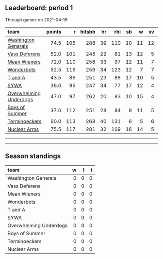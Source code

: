 

## Leaderboard: period 1

Through games on 2021-04-19


|team                                              | points|   r| hitsbb| hr| rbi| sb|  w| sv|  so|      era|      whip|
|:-------------------------------------------------|------:|---:|------:|--:|---:|--:|--:|--:|---:|--------:|---------:|
|[Washington Generals](./washingtongenerals)       |   74.5| 106|    288| 39| 110| 10| 11| 12| 202| 2.865108| 1.0575540|
|[Vass Deferens](./vassdeferens)                   |   52.0| 101|    248| 22|  81| 13| 12|  5| 196| 3.170984| 1.0518135|
|[Mean Wieners](./meanwieners)                     |   72.0| 110|    258| 33|  97| 12| 11|  7| 213| 2.761364| 0.9659091|
|[Wonderbots](./wonderbots)                        |   52.5| 115|    259| 34| 123| 12|  7|  7| 153| 4.226636| 1.3457944|
|[T and A](./tanda)                                |   43.5|  86|    251| 23|  88| 17| 10|  5| 190| 3.754601| 1.1840491|
|[SYWA](./sywa)                                    |   36.0|  95|    247| 34|  77| 17| 12|  4| 165| 4.827815| 1.3046358|
|[Overwhelming Underdogs](./overwhelmingunderdogs) |   47.0|  97|    262| 20|  83| 10| 15|  4| 209| 4.201049| 1.1800699|
|[Boys of Summer](./boysofsummer)                  |   37.0| 112|    251| 28|  84|  9| 11|  5| 168| 4.577253| 1.3454936|
|[Terminoeckers](./terminoeckers)                  |   60.0| 113|    268| 40| 131|  6|  5|  6| 194| 3.465838| 1.2360248|
|[Nuclear Arms](./nucleararms)                     |   75.5| 117|    281| 32| 109| 16| 14|  5| 211| 3.271248| 1.1446655|

* * *
* * *

## Season standings


|team                   |  w|  l|  t|
|:----------------------|--:|--:|--:|
|Washington Generals    |  0|  0|  0|
|Vass Deferens          |  0|  0|  0|
|Mean Wieners           |  0|  0|  0|
|Wonderbots             |  0|  0|  0|
|T and A                |  0|  0|  0|
|SYWA                   |  0|  0|  0|
|Overwhelming Underdogs |  0|  0|  0|
|Boys of Summer         |  0|  0|  0|
|Terminoeckers          |  0|  0|  0|
|Nuclear Arms           |  0|  0|  0|


